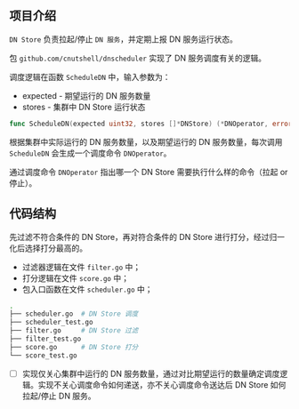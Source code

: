 ## 项目介绍

`DN Store` 负责拉起/停止 `DN 服务`，并定期上报 DN 服务运行状态。

包 `github.com/cnutshell/dnscheduler` 实现了 DN 服务调度有关的逻辑。

调度逻辑在函数 `ScheduleDN`  中，输入参数为：

- expected - 期望运行的 DN 服务数量
- stores - 集群中 DN Store 运行状态

```go
func ScheduleDN(expected uint32, stores []*DNStore) (*DNOperator, error)
```

根据集群中实际运行的 DN 服务数量，以及期望运行的 DN 服务数量，每次调用 `ScheduleDN` 会生成一个调度命令 `DNOperator`。

通过调度命令 `DNOperator` 指出哪一个 DN Store 需要执行什么样的命令（拉起 or 停止）。

## 代码结构

先过滤不符合条件的 DN Store，再对符合条件的 DN Store 进行打分，经过归一化后选择打分最高的。

- 过滤器逻辑在文件 `filter.go` 中；
- 打分逻辑在文件 `score.go` 中；
- 包入口函数在文件 `scheduler.go` 中；

```bash
.
├── scheduler.go  # DN Store 调度
├── scheduler_test.go
├── filter.go     # DN Store 过滤
├── filter_test.go
├── score.go      # DN Store 打分
└── score_test.go
```

- [ ] 实现仅关心集群中运行的 DN 服务数量，通过对比期望运行的数量确定调度逻辑。实现不关心调度命令如何递送，亦不关心调度命令送达后 DN Store 如何拉起/停止 DN 服务。
